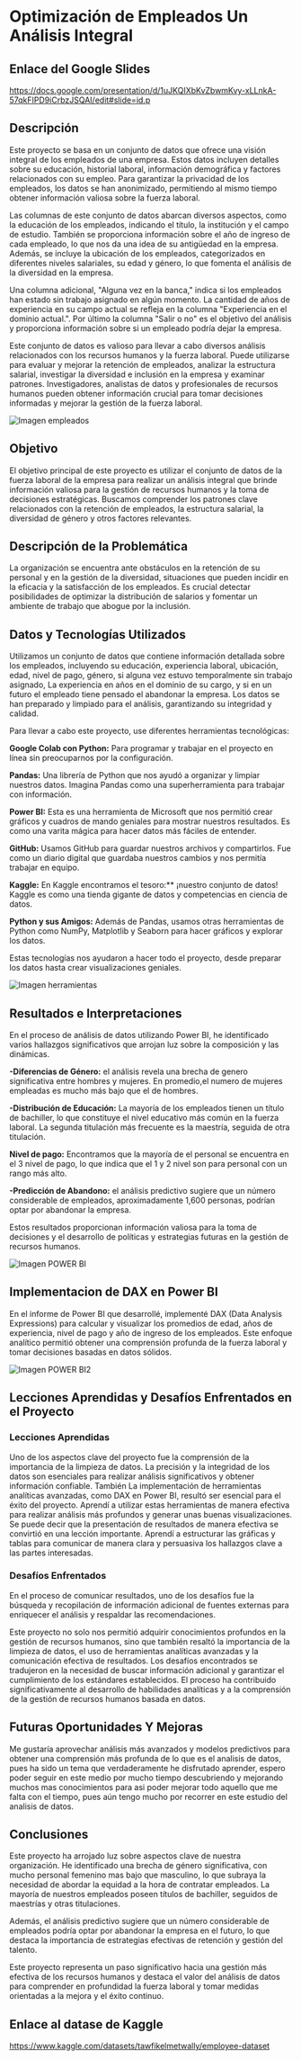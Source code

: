 # Optimización de Empleados Un Análisis Integral
## Enlace del Google Slides
https://docs.google.com/presentation/d/1uJKQIXbKvZbwmKvy-xLLnkA-57qkFIPD9iCrbzJSQAI/edit#slide=id.p

## Descripción
Este proyecto se basa en un conjunto de datos que ofrece una visión integral de los empleados de una empresa. Estos datos incluyen detalles sobre su educación, historial laboral, información demográfica y factores relacionados con su empleo. Para garantizar la privacidad de los empleados, los datos se han anonimizado, permitiendo al mismo tiempo obtener información valiosa sobre la fuerza laboral.

Las columnas de este conjunto de datos abarcan diversos aspectos, como la educación de los empleados, indicando el título, la institución y el campo de estudio. También se proporciona información sobre el año de ingreso de cada empleado, lo que nos da una idea de su antigüedad en la empresa. Además, se incluye la ubicación de los empleados, categorizados en diferentes niveles salariales, su edad y género, lo que fomenta el análisis de la diversidad en la empresa.

Una columna adicional, "Alguna vez en la banca," indica si los empleados han estado sin trabajo asignado en algún momento. La cantidad de años de experiencia en su campo actual se refleja en la columna "Experiencia en el dominio actual.". Por último la columna "Salir o no" es el objetivo del análisis y proporciona información sobre si un empleado podría dejar la empresa.

Este conjunto de datos es valioso para llevar a cabo diversos análisis relacionados con los recursos humanos y la fuerza laboral. Puede utilizarse para evaluar y mejorar la retención de empleados, analizar la estructura salarial, investigar la diversidad e inclusión en la empresa y examinar patrones. Investigadores, analistas de datos y profesionales de recursos humanos pueden obtener información crucial para tomar decisiones informadas y mejorar la gestión de la fuerza laboral.

![Imagen empleados](https://github.com/sarad108/AnalisisDeDatos/blob/5cca9201e101ea9517c34d4a2635bb7f7a0d2849/empleados.png)

## Objetivo
El objetivo principal de este proyecto es utilizar el conjunto de datos de la fuerza laboral de la empresa para realizar un análisis integral que brinde información valiosa para la gestión de recursos humanos y la toma de decisiones estratégicas.
Buscamos comprender los patrones clave relacionados con la retención de empleados, la estructura salarial, la diversidad de género y otros factores relevantes.

## Descripción de la Problemática
La organización se encuentra ante obstáculos en la retención de su personal y en la gestión de la diversidad, situaciones que pueden incidir en la eficacia y la satisfacción de los empleados. Es crucial detectar posibilidades de optimizar la distribución de salarios y fomentar un ambiente de trabajo que abogue por la inclusión.

## Datos y Tecnologías Utilizados

Utilizamos un conjunto de datos que contiene información detallada sobre los empleados, incluyendo su educación, experiencia laboral, ubicación, edad, nivel de pago, género, si alguna vez estuvo temporalmente sin trabajo asignado, La experiencia en años en el dominio de su cargo, y si en un futuro el empleado tiene pensado el abandonar la empresa.
Los datos se han preparado y limpiado para el análisis, garantizando su integridad y calidad.

Para llevar a cabo este proyecto, use diferentes herramientas tecnológicas:

**Google Colab con Python:** Para programar y trabajar en el proyecto en línea sin preocuparnos por la configuración.

**Pandas:** Una librería de Python que nos ayudó a organizar y limpiar nuestros datos. Imagina Pandas como una superherramienta para trabajar con información.

**Power BI:** Esta es una herramienta de Microsoft que nos permitió crear gráficos y cuadros de mando geniales para mostrar nuestros resultados. Es como una varita mágica para hacer datos más fáciles de entender.

**GitHub:** Usamos GitHub para guardar nuestros archivos y compartirlos. Fue como un diario digital que guardaba nuestros cambios y nos permitía trabajar en equipo.

**Kaggle:** En Kaggle encontramos el tesoro:** ¡nuestro conjunto de datos! Kaggle es como una tienda gigante de datos y competencias en ciencia de datos.

**Python y sus Amigos:** Además de Pandas, usamos otras herramientas de Python como NumPy, Matplotlib y Seaborn para hacer gráficos y explorar los datos.

Estas tecnologías nos ayudaron a hacer todo el proyecto, desde preparar los datos hasta crear visualizaciones geniales.

![Imagen herramientas](https://github.com/sarad108/AnalisisDeDatos/blob/09be5dba291d83b0a132ce610c42b4555e32848a/Captura%20de%20pantalla%202023-10-10%20220740.png)

## Resultados e Interpretaciones

En el proceso de análisis de datos utilizando Power BI, he identificado varios hallazgos significativos que arrojan luz sobre la composición y las dinámicas.

**-Diferencias de Género:** el análisis revela una brecha de genero significativa entre hombres y mujeres. En promedio,el numero de mujeres empleadas es mucho más bajo que el de hombres. 

**-Distribución de Educación:** La mayoría de los empleados tienen un título de bachiller, lo que constituye el nivel educativo más común en la fuerza laboral. La segunda titulación más frecuente es la maestría, seguida de otra titulación.

**Nivel de pago:** Encontramos que la mayoría de el personal se encuentra en el 3 nivel de pago, lo que indica que el 1 y 2 nivel son para personal con un rango más alto.

**-Predicción de Abandono:** el análisis predictivo sugiere que un número considerable de empleados, aproximadamente 1,600 personas, podrían optar por abandonar la empresa. 

Estos resultados proporcionan información valiosa para la toma de decisiones y el desarrollo de políticas y estrategias futuras en la gestión de recursos humanos. 

![Imagen POWER BI](https://github.com/sarad108/AnalisisDeDatos/blob/a5e4386fb610f1ca6528ab41004070043956551c/Captura%20de%20pantalla%202023-10-11%20114042.png)

## Implementacion de DAX en Power BI
En el informe de Power BI que desarrollé, implementé DAX (Data Analysis Expressions) para calcular y visualizar los promedios de edad, años de experiencia, nivel de pago y año de ingreso de los empleados. Este enfoque analítico permitió obtener una comprensión profunda de la fuerza laboral y tomar decisiones basadas en datos sólidos.

![Imagen POWER BI2](https://github.com/sarad108/AnalisisDeDatos/blob/028d3b27a62d7ae5f8439f7426c772a9a78b2d12/Captura%20de%20pantalla%202023-10-11%20113820.png)

## Lecciones Aprendidas y Desafíos Enfrentados en el Proyecto 

### Lecciones Aprendidas
Uno de los aspectos clave del proyecto fue la comprensión de la importancia de la limpieza de datos. La precisión y la integridad de los datos son esenciales para realizar análisis significativos y obtener información confiable. También La implementación de herramientas analíticas avanzadas, como DAX en Power BI, resultó ser esencial para el éxito del proyecto. Aprendí a utilizar estas herramientas de manera efectiva para realizar análisis más profundos y generar unas buenas visualizaciones. Se puede decir que la presentación de resultados de manera efectiva se convirtió en una lección importante. Aprendí a estructurar las gráficas y tablas para comunicar de manera clara y persuasiva los hallazgos clave a las partes interesadas.


### Desafíos Enfrentados
En el proceso de comunicar resultados, uno de los desafíos fue la búsqueda y recopilación de información adicional de fuentes externas para enriquecer el análisis y respaldar las recomendaciones.

Este proyecto no solo nos permitió adquirir conocimientos profundos en la gestión de recursos humanos, sino que también resaltó la importancia de la limpieza de datos, el uso de herramientas analíticas avanzadas y la comunicación efectiva de resultados. Los desafíos encontrados se tradujeron en la necesidad de buscar información adicional y garantizar el cumplimiento de los estándares establecidos. El proceso ha contribuido significativamente al desarrollo de habilidades analíticas y a la comprensión de la gestión de recursos humanos basada en datos.


## Futuras Oportunidades Y Mejoras

Me gustaría aprovechar análisis más avanzados y modelos predictivos para obtener una comprensión más profunda de lo que es el analisis de datos, pues ha sido un tema que verdaderamente he disfrutado aprender, espero poder seguir en este medio por mucho tiempo descubriendo y mejorando muchos mas conocimientos para asi poder mejorar todo aquello que me falta con el tiempo, pues aún tengo mucho por recorrer en este estudio del analisis de datos.

## Conclusiones
Este proyecto ha arrojado luz sobre aspectos clave de nuestra organización. He identificado una brecha de género significativa, con mucho personal femenino mas bajo que masculino, lo que subraya la necesidad de abordar la equidad a la hora de contratar empleados. La mayoría de nuestros empleados poseen títulos de bachiller, seguidos de maestrías y otras titulaciones.

Además, el análisis predictivo sugiere que un número considerable de empleados podría optar por abandonar la empresa en el futuro, lo que destaca la importancia de estrategias efectivas de retención y gestión del talento.

Este proyecto representa un paso significativo hacia una gestión más efectiva de los recursos humanos y destaca el valor del análisis de datos para comprender en profundidad la fuerza laboral y tomar medidas orientadas a la mejora y el éxito continuo.

## Enlace al datase de Kaggle
https://www.kaggle.com/datasets/tawfikelmetwally/employee-dataset
